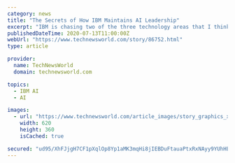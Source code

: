 ```yaml
---
category: news
title: "The Secrets of How IBM Maintains AI Leadership"
excerpt: "IBM is chasing two of the three technology areas that I think will change the world as we know it over the next two decades. Granted, we are currently experiencing a level of unprecedented change, thanks to the pandemic,"
publishedDateTime: 2020-07-13T11:00:00Z
webUrl: "https://www.technewsworld.com/story/86752.html"
type: article

provider:
  name: TechNewsWorld
  domain: technewsworld.com

topics:
  - IBM AI
  - AI

images:
  - url: "https://www.technewsworld.com/article_images/story_graphics_xlarge/xl-2018-ai-brain-1.jpg"
    width: 620
    height: 360
    isCached: true

secured: "ud95/XhFJjgH7CF1pXqlOp8Yp1aMK3mqHi8jIEBDuFtauaPtxRxNAyy9YUhHE2Gsm+rkyquBrrxCXxlgZJyeyTE6Hr59BsWPkfz2fCMSa/0BgXjHdK7cgCDSx5g193iJDMDH8NxLU+V0ZDAWh/Q43i0L8t+il3L8wAivQjir8RhywXsYMFYy6PEZYzmj9VBLSldxYibV9aWB0gDUSKJIfdS2Yt8PFa89XgbRJ00fw4sxEvqbBX5RJdAljkeOimw6UffpEItmdS5Sy5YORg2CMjEXA3yRBL4wtdWPSImfljLt/kW0NXqr3gR75DTwduuNED9SwvzE3mzQ2NqX38JUXQ==;zLZXjZi7FZpRDc2+85Vyng=="
---
```


